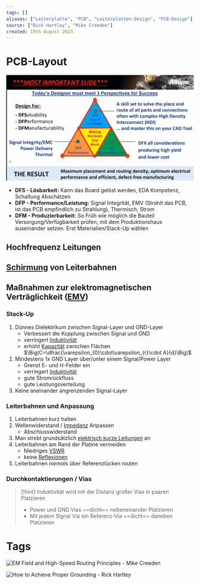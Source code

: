 ```yaml
---
tags: []
aliases: ["Leiterplatte", "PCB", "Leiterplatten-Design", "PCB-Design"]
source: ["Rick Hartley", "Mike Creeden"]
created: 19th August 2023
---
```


# PCB-Layout

![500](assets/Pasted%20image%2020230822172103.png)

- **DFS - Lösbarkeit:** Kann das Board gelöst werden, EDA Kompetenz, Schaltung Abschätzen
- **DFP - Performance/Leistung:** Signal Integrität, EMV (Strahlt das PCB, ist das PCB empfindlich zu Strahlung), Thermisch, Strom 
- **DFM - Produzierbarkeit:** So Früh wie möglich die Bauteil Versorgung/Verfügbarkeit prüfen, mit dem Produktionshaus auseinander setzen. Erst Materialien/Stack-Up wählen

## Hochfrequenz Leitungen

## [Schirmung](Schirmung.md) von Leiterbahnen

## Maßnahmen zur elektromagnetischen Verträglichkeit ([EMV](Elektromagnetische%20Verträglichkeit.md#Komponenten%20und%20Konzepte%20zur%20Verbesserung))

### Stack-Up

1. Dünnes Dielektrikum zwischen Signal-Layer und GND-Layer
	- Verbessert die Kopplung zwischen Signal und GND
	- verringert [Induktivität](Induktivitäten.md)
	- erhöht [Kapazität](Kapazität.md) zwischen Flächen
	$\Big(C=\dfrac{\varepsilon_{0}\cdot\varepsilon_{r}\cdot A}{d}\Big)$
2. Mindestens 1x GND Layer über/unter einem Signal/Power Layer
	- Grenzt E- und H-Felder ein
	- verringert [Induktivität](Induktivitäten.md)
	- gute Stromrückfluss
	- gute Leistungsverteilung
3. Keine aneinander angrenzenden Signal-Layer

### Leiterbahnen und Anpassung

1. Leiterbahnen kurz halten
2. Wellenwiderstand / [Impedanz](Impedanz.md) Anpassen
	- Abschlusswiderstand
3. Man strebt grundsätzlich [elektrisch kurze Leitungen](../hf-technik/Leitung.md) an
4. Leiterbahnen am Rand der Platine vermeiden
	- Niedriges [VSWR](../hf-technik/Stehwellenverhältnis.md)
	- keine [Reflexionen](../hf-technik/Reflexionsfaktor.md)
1. Leiterbahnen *niemals* über Referenzlücken routen

### Durchkontaktierungen / Vias

> [!hint] Induktivität wird mit der Distanz größer
> Vias in paaren Platzieren
> - Power und GND Vias ==dicht== nebeneinander Platzieren
> - Mit jedem Signal Via ein Referenz-Via ==dicht== daneben Platzieren 

# Tags

![EM Field and High-Speed Routing Principles - Mike Creeden](https://www.youtube.com/watch?v=3Is7bra3tsc)

![How to Achieve Proper Grounding - Rick Hartley](https://www.youtube.com/watch?v=ySuUZEjARPY)